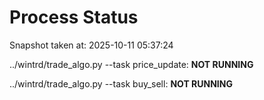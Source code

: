 # Process Status

Snapshot taken at: 2025-10-11 05:37:24

../wintrd/trade_algo.py --task price_update: **NOT RUNNING**

../wintrd/trade_algo.py --task buy_sell: **NOT RUNNING**

